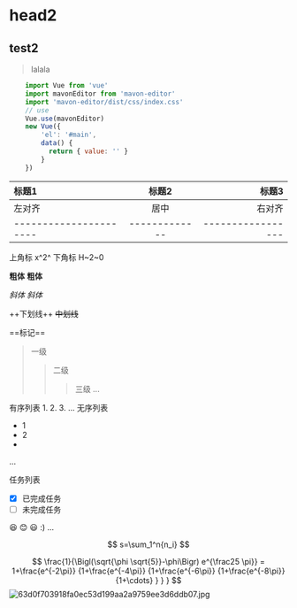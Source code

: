 # head2
## test2
> lalala

```javascript
    import Vue from 'vue'
    import mavonEditor from 'mavon-editor'
    import 'mavon-editor/dist/css/index.css'
    // use
    Vue.use(mavonEditor)
    new Vue({
        'el': '#main',
        data() {
          return { value: '' }
        }
    })
```

| 标题1 | 标题2 | 标题3 |
| :--  | :--: | ----: |
| 左对齐 | 居中 | 右对齐 |
| ---------------------- | ------------- | ----------------- |

上角标 x^2^
下角标 H~2~0

**粗体**
__粗体__

*斜体*
_斜体_

++下划线++
~~中划线~~

==标记==

> 一级
>> 二级
>>> 三级
...

有序列表
1.
2.
3.
...
无序列表
- 1
- 2
-
...

任务列表
- [x] 已完成任务
- [ ] 未完成任务

:laughing:
:blush:
:smiley:
:)
...

$$
s=\sum_1^n{n_i}
$$

$$
\frac{1}{\Bigl(\sqrt{\phi \sqrt{5}}-\phi\Bigr) e^{\frac25 \pi}} = 1+\frac{e^{-2\pi}} {1+\frac{e^{-4\pi}} {1+\frac{e^{-6\pi}} {1+\frac{e^{-8\pi}} {1+\cdots} } } }
$$
![63d0f703918fa0ec53d199aa2a9759ee3d6ddb07.jpg](/md/mdimg/upload_0d366c58ecf47cba30efc5553144b80a.jpg)